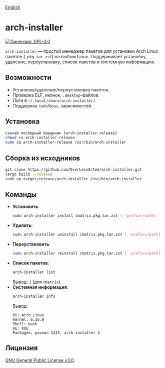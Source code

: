 [English](README.md)

# arch-installer

[![Лицензия: GPL-3.0](https://img.shields.io/badge/Лицензия-GPL--3.0-blue.svg)](https://www.gnu.org/licenses/gpl-3.0)

`arch-installer` — простой менеджер пакетов для установки Arch Linux пакетов (`.pkg.tar.zst`) на любом Linux. Поддерживает установку, удаление, переустановку, список пакетов и системную информацию.

## Возможности
- Установка/удаление/переустановка пакетов.
- Проверка ELF, иконок, `.desktop`-файлов.
- Логи в `~/.local/share/arch-installer/`.
- Поддержка `sudo`/`doas`, зависимостей.

## Установка
```bash
Скачай последний бинарник (arch-installer-release)
chmod +x arch-installer-release
sudo cp arch-installer-release /usr/bin/arch-installer
```

## Сборка из исходников
```bash
git clone https://github.com/OverLessArtem/arch-installer.git
cargo build --release
sudo cp target/release/arch-installer /usr/bin/arch-installer
```

## Команды
- **Установить**:
  ```bash
  sudo arch-installer install cmatrix.pkg.tar.zst [--prefix=/path]
  ```
- **Удалить**:
  ```bash
  sudo arch-installer uninstall cmatrix.pkg.tar.zst [--prefix=/path]
  ```
- **Переустановить**:
  ```bash
  sudo arch-installer reinstall cmatrix.pkg.tar.zst [--prefix=/path]
  ```
- **Список пакетов**:
  ```bash
  arch-installer list
  ```
  Вывод: `1` (для `cmatrix`).
- **Системная информация**:
  ```bash
  arch-installer info
  ```
  Вывод:
  ```
  OS: Arch Linux
  Kernel: 6.16.0
  Shell: bash
  DE: KDE
  Packages: pacman 1234, arch-installer 1
  ```

## Лицензия
[GNU General Public License v3.0](https://www.gnu.org/licenses/gpl-3.0).
